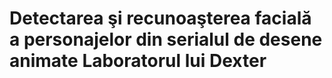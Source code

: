 # Detectarea şi recunoaşterea facială a personajelor din serialul de desene animate Laboratorul lui Dexter

